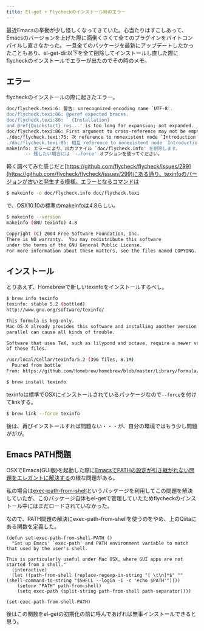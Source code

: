 ```yaml
---
title: El-get + Flycheckのインストール時のエラー
---
```


最近Emacsの挙動が少し怪しくなってきていた。心当たりはすこしあって、Emacsのバージョンを上げた際に面倒くさくて全てのプラグインをバイトコンパイルし直さなかった。
一旦全てのパッケージを最新にアップデートしたかったこともあり、el-get-dir以下を全て削除してインストールし直した際にflycheckのインストールでエラーが出たのでその時のメモ。

## エラー

flycheckのインストールの際に起きたエラー。

```sh
doc/flycheck.texi:6: 警告: unrecognized encoding name `UTF-8'.
doc/flycheck.texi:86: @pxref expected braces.
doc/flycheck.texi:86: ` {Installation}
and @ref{Quickstart} res...' is too long for expansion; not expanded.
doc/flycheck.texi:86: First argument to cross-reference may not be empty.
./doc/flycheck.texi:75: 次 reference to nonexistent node `Introduction' (perhaps incorrect sectioning?).
./doc/flycheck.texi:85: 相互 reference to nonexistent node `Introduction' (perhaps incorrect sectioning?).
makeinfo: エラーにより、出力ファイル `doc/flycheck.info' を削除します。
       -- 残したい場合には `--force' オプションを使ってください。
```

軽く調べてみた感じだと[https://github.com/flycheck/flycheck/issues/299](https://github.com/flycheck/flycheck/issues/299)にある通り、texinfoのバージョンが古いと発生する模様。エラーとなるコマンドは

```sh
$ makeinfo -o doc/flycheck.info doc/flycheck.texi
```

で、OSX10.10の標準のmakeinfoは4.8らしい。

```sh
$ makeinfo --version
makeinfo (GNU texinfo) 4.8

Copyright (C) 2004 Free Software Foundation, Inc.
There is NO warranty.  You may redistribute this software
under the terms of the GNU General Public License.
For more information about these matters, see the files named COPYING.
```

## インストール

とりあえず、Homebrewで新しいtexinfoをインストールするべし。

```sh
$ brew info texinfo
texinfo: stable 5.2 (bottled)
http://www.gnu.org/software/texinfo/

This formula is keg-only.
Mac OS X already provides this software and installing another version in
parallel can cause all kinds of trouble.

Software that uses TeX, such as lilypond and octave, require a newer versqion
of these files.

/usr/local/Cellar/texinfo/5.2 (396 files, 8.1M)
  Poured from bottle
From: https://github.com/Homebrew/homebrew/blob/master/Library/Formula/texinfo.rb

$ brew install texinfo
```

texinfoは標準でOSXにインストールされているパッケージなので`--force`を付けてlinkする。

```sh
$ brew link --force texinfo
```

後は、再びインストールすれば問題ない・・・が、自分の環境ではもう少し問題ががが。

## Emacs PATH問題

OSXでEmacs(GUI版)を起動した際に[EmacsでPATHの設定が引き継がれない問題をエレガントに解決する](http://qiita.com/catatsuy/items/3dda714f4c60c435bb25)の様な問題がある。

私の場合は[exec-path-from-shell](https://github.com/purcell/exec-path-from-shell)というパッケージを利用してこの問題を解決していたが、このパッケージ自体もel-getで管理していたためflycheckのインストール中にはまだロードされていなかった。

なので、PATH問題の解決にexec-path-from-shellを使うのをやめ、上のQiitaにある関数を定義した。

```elisp
(defun set-exec-path-from-shell-PATH ()
  "Set up Emacs' `exec-path' and PATH environment variable to match that used by the user's shell.

This is particularly useful under Mac OSX, where GUI apps are not started from a shell."
  (interactive)
  (let ((path-from-shell (replace-regexp-in-string "[ \t\n]*$" "" (shell-command-to-string "$SHELL --login -i -c 'echo $PATH'"))))
    (setenv "PATH" path-from-shell)
    (setq exec-path (split-string path-from-shell path-separator))))

(set-exec-path-from-shell-PATH)
```

後はこの関数をel-getの初期化の前に呼んであげれば無事インストールできると思う。
